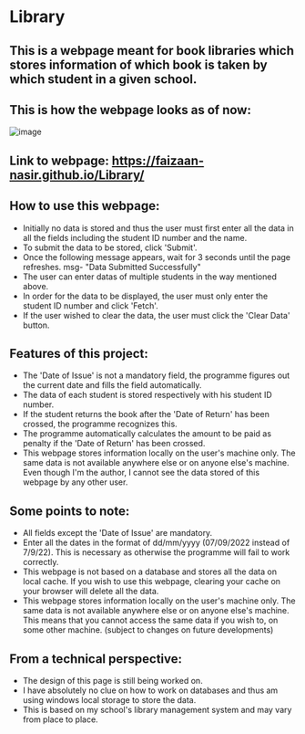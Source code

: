 # Library
## This is a webpage meant for book libraries which stores information of which book is taken by which student in a given school.
## This is how the webpage looks as of now:
![image](https://user-images.githubusercontent.com/82143161/188107672-9229bc6e-9c76-4a3b-943d-3ebb442cd0d9.png)
## Link to webpage: https://faizaan-nasir.github.io/Library/
## How to use this webpage:
- Initially no data is stored and thus the user must first enter all the data in all the fields including the student ID number and the name. 
- To submit the data to be stored, click 'Submit'.
- Once the following message appears, wait for 3 seconds until the page refreshes. msg- "Data Submitted Successfully"
- The user can enter datas of multiple students in the way mentioned above.
- In order for the data to be displayed, the user must only enter the student ID number and click 'Fetch'.
- If the user wished to clear the data, the user must click the 'Clear Data' button.
## Features of this project:
- The 'Date of Issue' is not a mandatory field, the programme figures out the current date and fills the field automatically.
- The data of each student is stored respectively with his student ID number. 
- If the student returns the book after the 'Date of Return' has been crossed, the programme recognizes this.
- The programme automatically calculates the amount to be paid as penalty if the 'Date of Return' has been crossed. 
- This webpage stores information locally on the user's machine only. The same data is not available anywhere else or on anyone else's machine. Even though I'm the author, I cannot see the data stored of this webpage by any other user. 
## Some points to note: 
- All fields except the 'Date of Issue' are mandatory.
- Enter all the dates in the format of dd/mm/yyyy (07/09/2022 instead of 7/9/22). This is necessary as otherwise the programme will fail to work correctly.
- This webpage is not based on a database and stores all the data on local cache. If you wish to use this webpage, clearing your cache on your browser will delete all the data.
- This webpage stores information locally on the user's machine only. The same data is not available anywhere else or on anyone else's machine. This means that you cannot access the same data if you wish to, on some other machine. (subject to changes on future developments)
## From a technical perspective:
- The design of this page is still being worked on.
- I have absolutely no clue on how to work on databases and thus am using windows local storage to store the data. 
- This is based on my school's library management system and may vary from place to place. 
